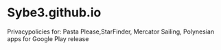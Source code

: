# Sybe3.github.io
Privacypolicies for:
Pasta Please,StarFinder, Mercator Sailing, Polynesian apps for Google Play release
